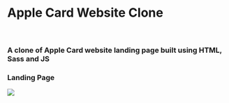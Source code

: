 <h1> Apple Card Website Clone </h1>
<br>
<h3>A clone of Apple Card website landing page built using HTML, Sass and JS</h3>
<h3>Landing Page</h3>
<img src="https://user-images.githubusercontent.com/44114775/127033555-9b20a296-307e-4b54-906e-2fdb0a9c7720.jpg">
